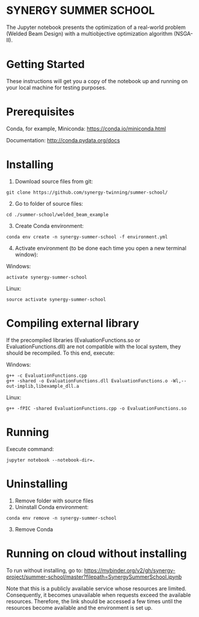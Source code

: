 # SYNERGY SUMMER SCHOOL 

The Jupyter notebook presents the optimization of a real-world problem (Welded Beam Design) with a multiobjective optimization algorithm (NSGA-II).

# Getting Started
These instructions will get you a copy of the notebook up and running on your local machine for testing purposes. 

# Prerequisites
Conda, for example, Miniconda: https://conda.io/miniconda.html

Documentation: http://conda.pydata.org/docs

# Installing
1. Download source files from git: 
```
git clone https://github.com/synergy-twinning/summer-school/
```
2. Go to folder of source files: 
```
cd ./summer-school/welded_beam_example
```
3. Create Conda environment:
```   
conda env create -n synergy-summer-school -f environment.yml
```
4. Activate environment (to be done each time you open a new terminal window):

Windows:
```
activate synergy-summer-school
```
Linux:
```
source activate synergy-summer-school 
```

# Compiling external library
If the precompiled libraries (EvaluationFunctions.so or EvaluationFunctions.dll) are not compatible with the local system, they should be recompiled.
To this end, execute:

Windows:
```
g++ -c EvaluationFunctions.cpp
g++ -shared -o EvaluationFunctions.dll EvaluationFunctions.o -Wl,--out-implib,libexample_dll.a
```
Linux:   
```
g++ -fPIC -shared EvaluationFunctions.cpp -o EvaluationFunctions.so
```
   
# Running
Execute command:
```
jupyter notebook --notebook-dir=.
```
   
# Uninstalling
1. Remove folder with source files
2. Uninstall Conda environment:
```
conda env remove -n synergy-summer-school
```
3. Remove Conda

# Running on cloud without installing
To run without installing, go to: https://mybinder.org/v2/gh/synergy-project/summer-school/master?filepath=SynergySummerSchool.ipynb

Note that this is a publicly available service whose resources are limited. Consequently, it becomes unavailable when requests exceed the available resources.
Therefore, the link should be accessed a few times until the resources become available and the environment is set up.


